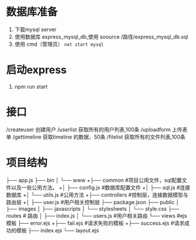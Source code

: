 # 数据库准备
1. 下载mysql server
2. 使用数据库 express_mysql_db,使用 soource /路径/express_mysql_db.sql
3. 使用 cmd（管理员）
`
net start mysql
`
# 启动express
1. npm run start

# 接口
/createuser 创建用户
/userlist 获取所有的用户列表,100条
/uploadform 上传表单
/gettimeline 获取timeline 的数据，50条
/filelist 获取所有的文件列表,100条

# 项目结构

├── app.js
├── bin
│   └── www
+├── common #项目公用文件，sql配置文件以及一些公用方法。
+│   ├── config.js #数据库配置文件
+│   ├── sql.js #连接数据库
+│   └── utils.js #公用方法
+├── controllers #控制层，连接数据模型与路由层
+│   ├── user.js #用户相关控制层
├── package.json
├── public
│   ├── images
│   ├── javascripts
│   └── stylesheets
│       └── style.css
├── routes # 路由
│   ├── index.js 
│   └── users.js #用户相关路由
└── views #ejs模板
    ├── error.ejs
    +├── fail.ejs #请求失败的模板
    +├── success.ejs #请求成功的模板
    ├── index.ejs
    └── layout.ejs

